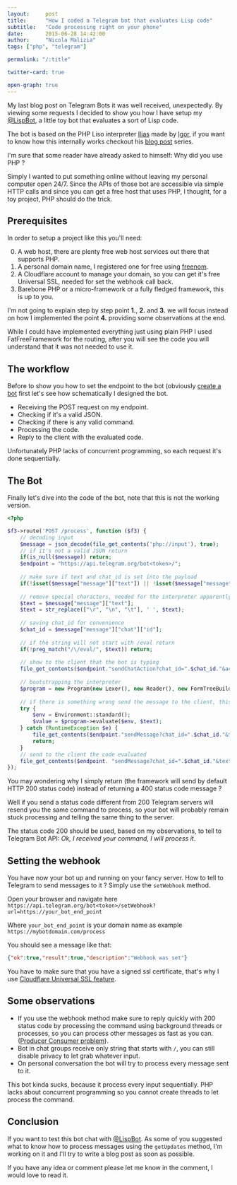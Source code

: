 ```yaml
---
layout:     post
title:      "How I coded a Telegram bot that evaluates Lisp code"
subtitle:   "Code processing right on your phone"
date:       2015-06-28 14:42:00
author:     "Nicola Malizia"
tags: ["php", "telegram"]

permalink: "/:title"

twitter-card: true

open-graph: true
---
```


My last blog post on Telegram Bots it was well received, unexpectedly. By viewing some requests I decided to show you how I have setup my [@LispBot](https://telegram.me/LispBot), a little toy bot that evaluates a sort of Lisp code.

The bot is based on the PHP Liso interpreter [Ilias](https://github.com/igorw/ilias) made by [Igor](https://github.com/igorw), if you want to know how this internally works checkout his [blog post](https://igor.io/2012/12/06/sexpr.html) series. 

I'm sure that some reader have already asked to himself: Why did you use PHP ? 

Simply I wanted to put something online without leaving my personal computer open 24/7. Since the APIs of those bot are accessible via simple HTTP calls and since you can get a free host that uses PHP, I thought, for a toy project, PHP should do the trick. 

## Prerequisites
In order to setup a project like this you'll need:

0. A web host, there are plenty free web host services out there that supports PHP. 
0. A personal domain name, I registered one for free using [freenom](freenom.com).
0. A Cloudflare account to manage your domain, so you can get it's free Universal SSL, needed for set the webhook call back. 
0. Barebone PHP or a micro-framework or a fully fledged framework, this is up to you. 

I'm not going to explain step by step point **1.**, **2.** and **3.** we will focus instead on how I implemented the point **4.** providing some observations at the end. 

While I could have implemented everything just using plain PHP I used FatFreeFramework for the routing, after you will see the code you will understand that it was not needed to use it. 

## The workflow
Before to show you how to set the endpoint to the bot (obviously [create a bot](https://unnikked.ga/getting-started-with-telegram-bots) first let's see how schematically I designed the bot.

- Receiving the POST request on my endpoint. 
- Checking if it's a valid JSON. 
- Checking if there is any valid command. 
- Processing the code. 
- Reply to the client with the evaluated code. 

Unfortunately PHP lacks of concurrent programming, so each request it's done sequentially. 

## The Bot

Finally let's dive into the code of the bot, note that this is not the working version. 

```php
<?php

$f3->route('POST /process', function ($f3) {
	// decoding input
	$message = json_decode(file_get_contents('php://input'), true);
	// if it's not a valid JSON return
	if(is_null($message)) return;
	$endpoint = "https://api.telegram.org/bot<token>/";
	
	// make sure if text and chat_id is set into the payload
	if(!isset($message["message"]["text"]) || !isset($message["message"]["chat"]["id"])) return;
	
	// remove special characters, needed for the interpreter apparently
	$text = $message["message"]["text"];
	$text = str_replace(["\r", "\n", "\t"], ' ', $text);
	
	// saving chat_id for convenience
	$chat_id = $message["message"]["chat"]["id"];
	
	// if the string will not start with /eval return
	if(!preg_match("/\/eval/", $text)) return;
	
	// show to the client that the bot is typing 
	file_get_contents($endpoint."sendChatAction?chat_id=".$chat_id."&action=typing");
	
	// bootstrapping the interpreter
	$program = new Program(new Lexer(), new Reader(), new FormTreeBuilder(), new Walker());
	
	// if there is something wrong send the message to the client, this error is related to the code passed
	try {
		$env = Environment::standard();
		$value = $program->evaluate($env, $text);
	} catch (RuntimeException $e) {
		file_get_contents($endpoint."sendMessage?chat_id=".$chat_id."&text=".urlencode($e->getMessage()));
		return;
	}
	// send to the client the code evaluated
	file_get_contents($endpoint. "sendMessage?chat_id=".$chat_id."&text=".$value);
});
```

You may wondering why I simply return (the framework will send by default HTTP 200 status code) instead of returning a 400 status code message ? 

Well if you send a status code different from 200 Telegram servers will resend you the same command to process, so your bot will probably remain stuck processing and telling the same thing to the server. 

The status code 200 should be used, based on my observations, to tell to Telegram Bot API: _Ok, I received your command, I will process it_.

## Setting the webhook

You have now your bot up and running on your fancy server. How to tell to Telegram to send messages to it ? Simply use the `setWebhook` method. 

Open your browser and navigate here `https://api.telegram.org/bot<token>/setWebhook?url=https://your_bot_end_point`

Where `your_bot_end_point` is your domain name as example `https://mybotdomain.com/process`

You should see a message like that: 

```json
{"ok":true,"result":true,"description":"Webhook was set"}
```

You have to make sure that you have a signed ssl certificate, that's why I use [Cloudflare Universal SSL feature](https://www.cloudflare.com/ssl). 

## Some observations
- If you use the webhook method make sure to reply quickly with 200 status code by processing the command using background threads or processes, so you can process other messages as fast as you can. ([Producer Consumer problem](https://en.wikipedia.org/wiki/Producer%E2%80%93consumer_problem)). 
- Bot in chat groups receive only string that starts with `/`, you can still disable privacy to let grab whatever input.
- On personal conversation the bot will try to process every message sent to it. 

This bot kinda sucks, because it process every input sequentially. PHP lacks about concurrent programming so you cannot create threads to let process the command. 

## Conclusion

If you want to test this bot chat with [@LispBot](http://telegram.me/LispBot). As some of you suggested what to know how to process messages using the `getUpdates` method, I'm working on it and I'll try to write a blog post as soon as possible. 

If you have any idea or comment please let me know in the comment, I would love to read it. 
